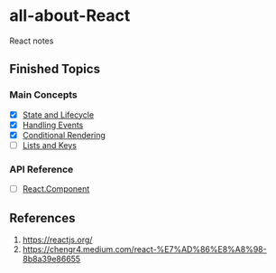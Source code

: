 # all-about-React

React notes

## Finished Topics

### Main Concepts

- [x] [State and Lifecycle](https://reactjs.org/docs/state-and-lifecycle.html)
- [x] [Handling Events](https://reactjs.org/docs/handling-events.html)
- [x] [Conditional Rendering](https://reactjs.org/docs/conditional-rendering.html)
- [ ] [Lists and Keys](https://reactjs.org/docs/lists-and-keys.html)

### API Reference

- [ ] [React.Component](https://reactjs.org/docs/react-component.html)

## References

1. https://reactjs.org/
2. https://chengr4.medium.com/react-%E7%AD%86%E8%A8%98-8b8a39e86655
